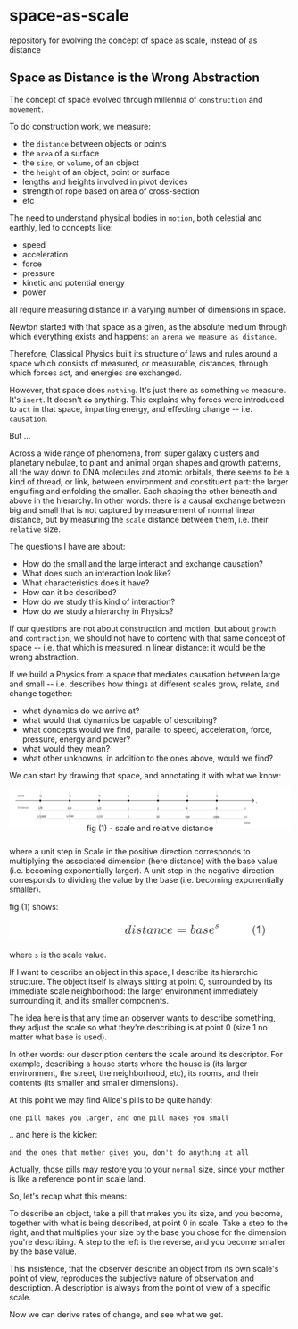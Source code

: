 # space-as-scale

repository for evolving the concept of space as scale, instead of as distance

## Space as Distance is the Wrong Abstraction

The concept of space evolved through millennia of `construction` and `movement`.

To do construction work, we measure:

- the `distance` between objects or points
- the `area` of a surface
- the `size`, or `volume`, of an object
- the `height` of an object, point or surface
- lengths and heights involved in pivot devices
- strength of rope based on area of cross-section
- etc

The need to understand physical bodies in `motion`, both celestial and earthly, led to concepts like:

- speed
- acceleration
- force
- pressure
- kinetic and potential energy
- power
  
all require measuring distance in a varying number of dimensions in space.

Newton started with that space as a given, as the absolute medium through which everything exists and happens: `an arena we measure as distance`.

Therefore, Classical Physics built its structure of laws and rules around a space which consists of measured, or measurable, distances, through which forces act, and energies are exchanged.

However, that space does `nothing`. It's just there as something `we` measure. It's `inert`. It doesn't **`do`** anything. This explains why forces were introduced to `act` in that space, imparting energy, and effecting change -- i.e. `causation`.

But ...

Across a wide range of phenomena, from super galaxy clusters and planetary nebulae, to plant and animal organ shapes and growth patterns, all the way down to DNA molecules and atomic orbitals, there seems to be a kind of thread, or link, between environment and constituent part: the larger engulfing and enfolding the smaller. Each shaping the other beneath and above in the hierarchy. In other words: there is a causal exchange between big and small that is not captured by measurement of normal linear distance, but by measuring the `scale` distance between them, i.e. their `relative` size.

The questions I have are about:

- How do the small and the large interact and exchange causation?
- What does such an interaction look like?
- What characteristics does it have?
- How can it be described?
- How do we study this kind of interaction?
- How do we study a hierarchy in Physics?

If our questions are not about construction and motion, but about `growth` and `contraction`, we should not have to contend with that same concept of space -- i.e. that which is measured in linear distance: it would be the wrong abstraction.

If we build a Physics from a space that mediates causation between large and small -- i.e. describes how things at different scales grow, relate, and change together:

- what dynamics do we arrive at?
- what would that dynamics be capable of describing?
- what concepts would we find, parallel to speed, acceleration, force, pressure, energy and power?
- what would they mean?
- what other unknowns, in addition to the ones above, would we find?

We can start by drawing that space, and annotating it with what we know:

![alt text][scale-01]

[scale-01]: ./images/scale-02.png "scale and relative distance - base 2 and 10"

<div style="text-align: center; margin: -25px 0px 25px">fig (1) - scale and relative distance</div>

where a unit step in Scale in the positive direction corresponds to multiplying the associated dimension (here distance) with the base value (i.e. becoming exponentially larger). A unit step in the negative direction corresponds to dividing the value by the base (i.e. becoming exponentially smaller).

fig (1) shows:

![alt text][scale-02]

[scale-02]: ./images/distance-base-^s.png "scale and relative distance - base 2 and 10"

where `s` is the scale value.

If I want to describe an object in this space, I describe its hierarchic structure. The object itself is always sitting at point 0, surrounded by its immediate scale neighborhood: the larger environment immediately surrounding it, and its smaller components.

The idea here is that any time an observer wants to describe something, they adjust the scale so what they're describing is at point 0 (size 1 no matter what base is used).

In other words: our description centers the scale around its descriptor. For example, describing a house starts where the house is (its larger environment, the street, the neighborhood, etc), its rooms, and their contents (its smaller and smaller dimensions).

At this point we may find Alice's pills to be quite handy:

```one pill makes you larger, and one pill makes you small```

.. and here is the kicker:

```and the ones that mother gives you, don't do anything at all```

Actually, those pills may restore you to your `normal` size, since your mother is like a reference point in scale land.

So, let's recap what this means:

To describe an object, take a pill that makes you its size, and you become, together with what is being described, at point 0 in scale. Take a step to the right, and that multiplies your size by the base you chose for the dimension you're describing. A step to the left is the reverse, and you become smaller by the base value.

This insistence, that the observer describe an object from its own scale's point of view, reproduces the subjective nature of observation and description. A description is always from the point of view of a specific scale.

Now we can derive rates of change, and see what we get.